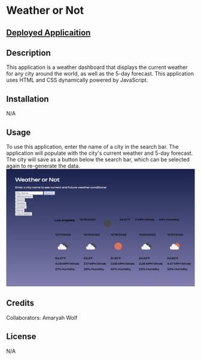 # Weather or Not

## [Deployed Applicaition](https://amaryahwolf.github.io/weather-dashboard/)

## Description
This application is a weather dashboard that displays the current weather for any city around the world, as well as the 5-day forecast. This application uses HTML and CSS dynamically powered by JavaScript.

## Installation
N/A

## Usage
To use this application, enter the name of a city in the search bar. The application will populate with the city's current weather and 5-day forecast. The city will save as a button below the search bar, which can be selected again to re-generate the data.
![Screenshot of Application](./assets/weather-dashboard-screenshot.png)

## Credits
Collaborators: Amaryah Wolf

## License
N/A